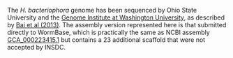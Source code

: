 [//]: # (Created by ./bin/manage_files.pl from ./species/Heterorhabditis_bacteriophora/PRJNA13977/Heterorhabditis_bacteriophora_PRJNA13977.assembly.html on Thu Jun 11 13:44:29 2020)
The _H. bacteriophora_ genome has been sequenced by Ohio State University and the [Genome Institute at Washington University](http://genome.wustl.edu/), as described by [Bai et al (2013)](http://europepmc.org/abstract/MED/23874975). The assembly version represented here is that submitted directly to WormBase, which is practically the same as NCBI assembly [GCA_000223415.1](http://www.ncbi.nlm.nih.gov/assembly/GCA_000223415.1) but contains a 23 additional scaffold that were not accepted by INSDC.
